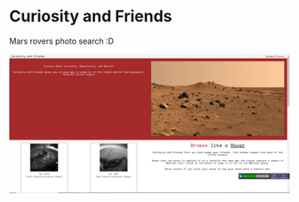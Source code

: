 # Curiosity and Friends

Mars rovers photo search :D

![alt text](https://github.com/flooyd/Curiosity-and-Friends/blob/master/images/caf.PNG?raw=true)
